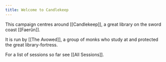 ```yaml
---
title: Welcome to Candlekeep
---
```

This campaign centres around [[Candlekeep]], a great library on the sword coast [[Faerûn]].

It is run by [[The Avowed]], a group of monks who study at and protected the great library-fortress.

For a list of sessions so far see [[All Sessions]].